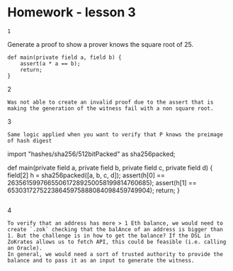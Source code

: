 # Homework - lesson 3

```
1
```
Generate a proof to show a prover knows the square root of 25.

```
def main(private field a, field b) {
	assert(a * a == b);
	return;
}
```

2
```
Was not able to create an invalid proof due to the assert that is making the generation of the witness fail with a non square root.

```
3
```
Same logic applied when you want to verify that P knows the preimage of hash digest

```
import "hashes/sha256/512bitPacked" as sha256packed;

def main(private field a, private field b, private field c, private field d) {
    field[2] h = sha256packed([a, b, c, d]);
    assert(h[0] == 263561599766550617289250058199814760685);
    assert(h[1] == 65303172752238645975888084098459749904);
    return;
}
```

```
4
```
To verify that an address has more > 1 Eth balance, we would need to create `.zok` checking that the balAnce of an address is bigger than 1. But the challenge is in how to get the balance? If the DSL in ZoKrates allows us to fetch API, this could be feasible (i.e. calling an Oracle).
In general, we would need a sort of trusted authority to provide the balance and to pass it as an input to generate the witness.
